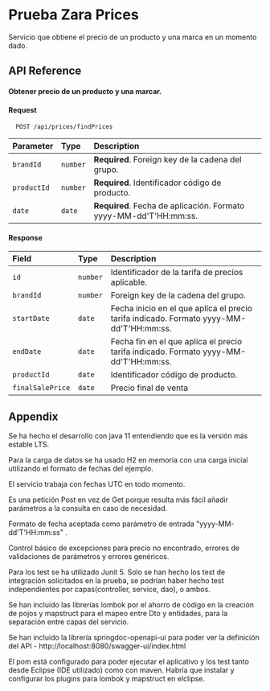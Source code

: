 # Prueba Zara Prices

Servicio que obtiene el precio de un producto y una marca en un momento dado.



## API Reference

#### Obtener precio de un producto y una marcar.


#### Request

```http
  POST /api/prices/findPrices
```

| Parameter | Type     | Description                                      |
| :-------- | :------- | :----------------------------------------------- |
| `brandId` | `number` | **Required**. Foreign key de la cadena del grupo. |
| `productId` | `number` | **Required**. Identificador código de producto. |
| `date` | `date` | **Required**. Fecha de aplicación. Formato yyyy-MM-dd'T'HH:mm:ss. |


#### Response


| Field | Type     | Description                                      |
| :-------- | :------- | :----------------------------------------------- |
| `id` | `number` | Identificador de la tarifa de precios aplicable. |
| `brandId` | `number` | Foreign key de la cadena del grupo. |
| `startDate` | `date` | Fecha inicio en el que aplica el precio tarifa indicado. Formato yyyy-MM-dd'T'HH:mm:ss. |
| `endDate` | `date` | Fecha fin en el que aplica el precio tarifa indicado. Formato yyyy-MM-dd'T'HH:mm:ss.  |
| `productId` | `date` | Identificador código de producto. |
| `finalSalePrice` | `date` | Precio final de venta |



## Appendix


Se ha hecho el desarrollo con java 11 entendiendo que es la versión más estable LTS.

Para la carga de datos se ha usado H2 en memoria con una carga inicial utilizando el formato de fechas del ejemplo.

El servicio trabaja con fechas UTC en todo momento.

Es una petición Post en vez de Get porque resulta más fácil añadir parámetros a la consulta en caso de necesidad.

Formato de fecha aceptada como parámetro de entrada "yyyy-MM-dd'T'HH:mm:ss" .

Control básico de excepciones para precio no encontrado, errores de validaciones de parámetros y errores genéricos.

Para los test se ha utilizado Junit 5. Solo se han hecho los test de integración solicitados en la prueba, se podrían haber hecho test independientes por capas(controller, service, dao), o ambos.

Se han incluido las librerías lombok por el ahorro de código en la creación de pojos y mapstruct para el mapeo entre Dto y entidades, para la separación entre capas del servicio.

Se han incluido la librería springdoc-openapi-ui para poder ver la definición del API - http://localhost:8080/swagger-ui/index.html

El pom está configurado para poder ejecutar el aplicativo y los test tanto desde Eclipse (IDE utilizado) como con maven. Habría que instalar y configurar los plugins para lombok y mapstruct en elclipse.
